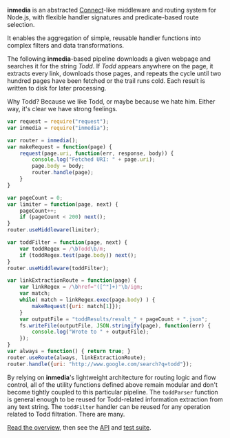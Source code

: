 
__inmedia__ is an abstracted [Connect][connecturl]-like middleware and routing system for Node.js, with flexible handler signatures and predicate-based route selection.

[connecturl]: http://www.senchalabs.org/connect/

It enables the aggregation of simple, reusable handler functions into complex filters and data transformations.  

The following __inmedia__-based pipeline downloads a given webpage and searches it for the string _Todd_.  If _Todd_ appears anywhere on the page, it extracts every link, downloads those pages, and repeats the cycle until two hundred pages have been fetched or the trail runs cold.  Each result is written to disk for later processing.

Why Todd?  Because we like Todd, or maybe because we hate him.  Either way, it's clear we have strong feelings.

```javascript
var request = require("request");
var inmedia = require("inmedia");

var router = inmedia();
var makeRequest = function(page) {
	request(page.uri, function(err, response, body)) {
		console.log("Fetched URI: " + page.uri);
		page.body = body;
		router.handle(page);
	}
}

var pageCount = 0;
var limiter = function(page, next) {
	pageCount++;
	if (pageCount < 200) next();
}
router.useMiddleware(limiter);

var toddFilter = function(page, next) {
	var toddRegex = /\bTodd\b/m;
	if (toddRegex.test(page.body)) next();
}
router.useMiddleware(toddFilter);

var linkExtractionRoute = function(page) {
	var linkRegex = /\bhref="([^"]+)"\b/igm;
	var match;
	while( match = linkRegex.exec(page.body) ) {
		makeRequest({uri: match[1]});
	}
	var outputFile = "toddResults/result_" + pageCount + ".json";
	fs.writeFile(outputFile, JSON.stringify(page), function(err) {
		console.log("Wrote to " + outputFile);
	});
}
var always = function() { return true; }
router.useRoute(always, linkExtractionRoute);
router.handle({uri: "http://www.google.com/search?q=todd"});
```

By relying on __inmedia__'s lightweight architecture for routing logic and flow control, all of the utility functions defined above remain modular and don't become tightly coupled to this particular pipeline.  The `toddParser` function is general enough to be reused for Todd-related information extraction from any text string.  The `toddFilter` handler can be reused for any operation related to Todd filtration.  There are many.

[Read the overview][overview], then see the [API][api] and [test suite][tests].

[api]:./api.html
[tests]:./spec.html
[overview]:./overview.html